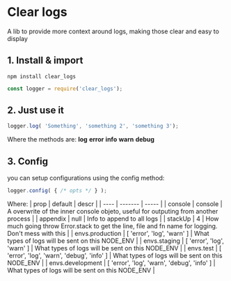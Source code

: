 # Clear logs

A lib to provide more context around logs, making those clear and easy to display

## 1. Install & import

`npm install clear_logs`

```js
const logger = require('clear_logs');
```

## 2. Just use it
```js
logger.log( 'Something', 'something 2', 'something 3');
```

Where the methods are:
**log**
**error**
**info**
**warn**
**debug**

## 3. Config

you can setup configurations using the config method:

```js
logger.config( { /* opts */ } );
```

Where:
| prop | default | descr |
| ---- | ------- | ----- |
| console | console | A overwrite of the inner console objeto, useful for outputing from another process |
| appendix | null | Info to append to all logs |
| stackUp | 4 | How much going throw Error.stack to get the line, file and fn name for logging. Don't mess with this |
| envs.production | [ 'error', 'log', 'warn' ] | What types of logs will be sent on this NODE_ENV |
| envs.staging | [ 'error', 'log', 'warn' ] | What types of logs will be sent on this NODE_ENV |
| envs.test | [ 'error', 'log', 'warn', 'debug', 'info' ] | What types of logs will be sent on this NODE_ENV |
| envs.development | [ 'error', 'log', 'warn', 'debug', 'info' ] | What types of logs will be sent on this NODE_ENV |
